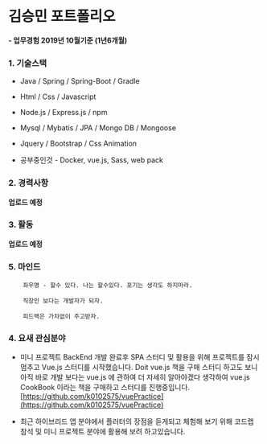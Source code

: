 # 김승민 포트폴리오

**- 업무경험 2019년 10월기준 (1년6개월)**

### 1. 기술스택

* Java / Spring / Spring-Boot / Gradle

* Html / Css / Javascript

* Node.js / Express.js / npm

* Mysql / Mybatis / JPA / Mongo DB / Mongoose

* Jquery / Bootstrap / Css Animation

* 공부중인것 - Docker, vue.js, Sass, web pack

### 2. 경력사항

**업로드 예정**

### 3. 활동

**업로드 예정**

### 5. 마인드
```
    좌우명 - 할수 있다. 나는 할수있다. 포기는 생각도 하지마라.

    직장인 보다는 개발자가 되자.

    피드백은 가차없이 주고받자.
```

### 4. 요새 관심분야
- 미니 프로젝트 BackEnd 개발 완료후 SPA 스터디 및 활용을 위해 프로젝트를 잠시 멈추고 Vue.js 스터디를 시작했습니다.
   Doit vue.js 책을 구매 스터디 하고도 보니 아직 바로 개발 보다는 vue.js 에 관하여 더 자세히 알아야겠다 생각하여
   vue.js CookBook 이라는 책을 구매하고 스터디를 진행중입니다.
   [https://github.com/k0102575/vuePractice](https://github.com/k0102575/vuePractice)
   <br>
   
- 최근 하이브리드 앱 분야에서 플러터의 장점을 듣게되고 체험해 보기 위해 코드랩 참석 및 미니 프로젝트 분야에 활용해 보려 하고있습니다.

